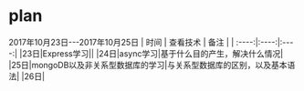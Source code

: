 # plan

2017年10月23日---2017年10月25日
| 时间 | 查看技术 |  备注 |
| :----:|:----:|:----:|
|23日|Express学习||
|24日|async学习|基于什么目的产生，解决什么情况|
|25日|mongoDB以及非关系型数据库的学习|与关系型数据库的区别，以及基本语法|
|26日|

